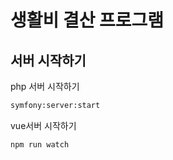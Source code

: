 # 생활비 결산 프로그램

## 서버 시작하기
php 서버 시작하기
```bash
symfony:server:start
```

vue서버 시작하기
```bash
npm run watch
```